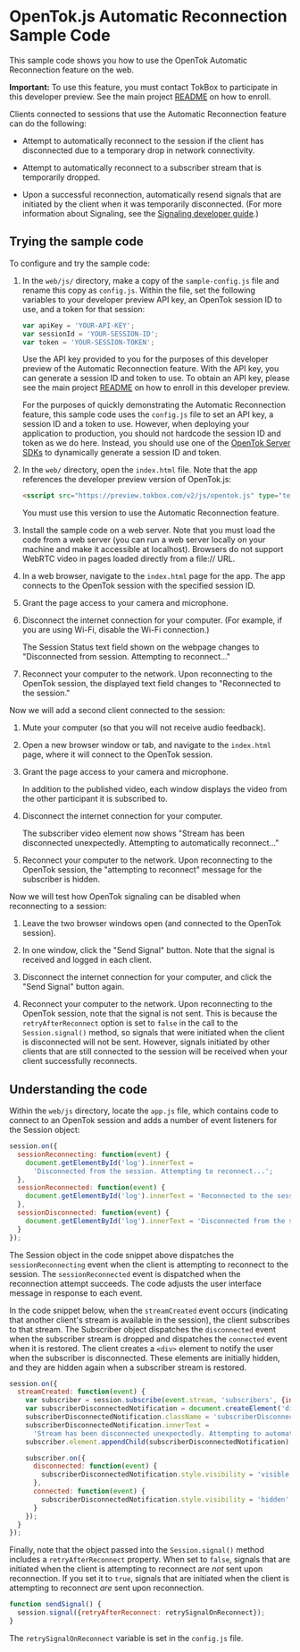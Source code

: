 OpenTok.js Automatic Reconnection Sample Code
=============================================

This sample code shows you how to use the OpenTok Automatic Reconnection feature on the web.

**Important:** To use this feature, you must contact TokBox to participate in this developer preview.
See the main project [README](../README.md) on how to enroll.

Clients connected to sessions that use the Automatic Reconnection feature can do the following:

* Attempt to automatically reconnect to the session if the client has disconnected due 
  to a temporary drop in network connectivity.

* Attempt to automatically reconnect to a subscriber stream that is temporarily dropped.

* Upon a successful reconnection, automatically resend signals that are initiated 
  by the client when it was temporarily disconnected. (For more information about Signaling, 
  see the [Signaling developer guide](https://tokbox.com/developer/guides/signaling/js/).)

## Trying the sample code

To configure and try the sample code:

1. In the `web/js/` directory, make a copy of the `sample-config.js` file and rename this 
   copy as `config.js`. Within the file, set the following variables to your developer preview
   API key, an OpenTok session ID to use, and a token for that session:

	 ```javascript
   var apiKey = 'YOUR-API-KEY';
   var sessionId = 'YOUR-SESSION-ID';
   var token = 'YOUR-SESSION-TOKEN';
   ```

   Use the API key provided to you for the purposes of this developer preview of the
   Automatic Reconnection feature. With the API key, you can generate a session ID
   and token to use. To obtain an API key, please see the main project [README](../README.md) 
   on how to enroll in this developer preview.

   For the purposes of quickly demonstrating the Automatic Reconnection feature, this sample code
   uses the `config.js` file to set an API key, a session ID and a token to use. However,
   when deploying your application to production, you should not hardcode the session ID
   and token as we do here. Instead, you should use one of the
   [OpenTok Server SDKs](https://tokbox.com/developer/sdks/server/) to
   dynamically generate a session ID and token.

2. In the `web/` directory, open the `index.html` file. Note that the app references the
   developer preview version of OpenTok.js:

   ```html
   <sscript src="https://preview.tokbox.com/v2/js/opentok.js" type="text/javascript" charset="utf-8"></script>
   ```

   You must use this version to use the Automatic Reconnection feature.

3. Install the sample code on a web server. Note that you must load the code from a web server
   (you can run a web server locally on your machine and make it accessible at localhost).
   Browsers do not support WebRTC video in pages loaded directly from a file:// URL.

4. In a web browser, navigate to the `index.html` page for the app. The app connects to the
   OpenTok session with the specified session ID.

5. Grant the page access to your camera and microphone.

6. Disconnect the internet connection for your computer. (For example, if you are using Wi-Fi,
   disable the Wi-Fi connection.)

   The Session Status text field shown on the webpage changes to "Disconnected from session. Attempting to
   reconnect..."

7. Reconnect your computer to the network. Upon reconnecting to the OpenTok session, the displayed
   text field changes to "Reconnected to the session."

Now we will add a second client connected to the session:

1. Mute your computer (so that you will not receive audio feedback).

2. Open a new browser window or tab, and navigate to the `index.html` page, where it will
   connect to the OpenTok session.

3. Grant the page access to your camera and microphone.

   In addition to the published video, each window displays the video from the other 
   participant it is subscribed to.

4. Disconnect the internet connection for your computer.

   The subscriber video element now shows "Stream has been disconnected unexpectedly. 
   Attempting to automatically reconnect..."

5. Reconnect your computer to the network. Upon reconnecting to the OpenTok session, the
   "attempting to reconnect" message for the subscriber is hidden.

Now we will test how OpenTok signaling can be disabled when reconnecting to a session:

1. Leave the two browser windows open (and connected to the OpenTok session).

2. In one window, click the "Send Signal" button. Note that the signal is received and logged in
   each client.

3. Disconnect the internet connection for your computer, and click the "Send Signal" button again.

4. Reconnect your computer to the network. Upon reconnecting to the OpenTok session, note that the
   signal is not sent. This is because the `retryAfterReconnect` option is set to `false` in the
   call to the `Session.signal()` method, so signals that were initiated when the client is 
   disconnected will not be sent. However, signals initiated by other clients that are still connected 
   to the session will be received when your client successfully reconnects.

## Understanding the code

Within the `web/js` directory, locate the `app.js` file, which contains code to connect to 
an OpenTok session and adds a number of event listeners for the Session object:

```javascript
session.on({
  sessionReconnecting: function(event) {
    document.getElementById('log').innerText =
      'Disconnected from the session. Attempting to reconnect...';
  },
  sessionReconnected: function(event) {
    document.getElementById('log').innerText = 'Reconnected to the session.';
  },
  sessionDisconnected: function(event) {
    document.getElementById('log').innerText = 'Disconnected from the session.';
  }
});
```

The Session object in the code snippet above dispatches the `sessionReconnecting` 
event when the client is 
attempting to reconnect to the session. The `sessionReconnected` event is dispatched 
when the reconnection attempt succeeds. The code adjusts the user interface 
message in response to each event.

In the code snippet below, when the `streamCreated` event occurs (indicating that 
another client's stream is available in the session), the client subscribes to 
that stream. The Subscriber object dispatches the `disconnected` event when the 
subscriber stream is dropped and dispatches the `connected` event when it is restored.
The client creates a `<div>` element to notify the user when the subscriber is disconnected.
These elements are initially hidden, and they are hidden again when 
a subscriber stream is restored.

```javascript
session.on({
  streamCreated: function(event) {
    var subscriber = session.subscribe(event.stream, 'subscribers', {insertMode: 'append'});
    var subscriberDisconnectedNotification = document.createElement('div');
    subscriberDisconnectedNotification.className = 'subscriberDisconnectedNotification';
    subscriberDisconnectedNotification.innerText =
      'Stream has been disconnected unexpectedly. Attempting to automatically reconnect...';
    subscriber.element.appendChild(subscriberDisconnectedNotification);

    subscriber.on({
      disconnected: function(event) {
        subscriberDisconnectedNotification.style.visibility = 'visible';
      },
      connected: function(event) {
        subscriberDisconnectedNotification.style.visibility = 'hidden';
      }
    });
  }
});
```

Finally, note that the object passed into the `Session.signal()` method includes 
a `retryAfterReconnect` property. When set to `false`, signals that are initiated 
when the client is attempting to reconnect are _not_ sent upon reconnection. If 
you set it to `true`, signals that are initiated when the client is attempting to 
reconnect _are_ sent upon reconnection.

```javascript
function sendSignal() {
  session.signal({retryAfterReconnect: retrySignalOnReconnect});
}
```

The `retrySignalOnReconnect` variable is set in the `config.js` file.

